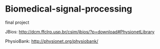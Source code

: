 # Biomedical-signal-processing
final project

JBios: http://dcm.ffclrp.usp.br/csim/jbios/?p=download#PhysionetLibrary

PhysioBank: http://physionet.org/physiobank/
